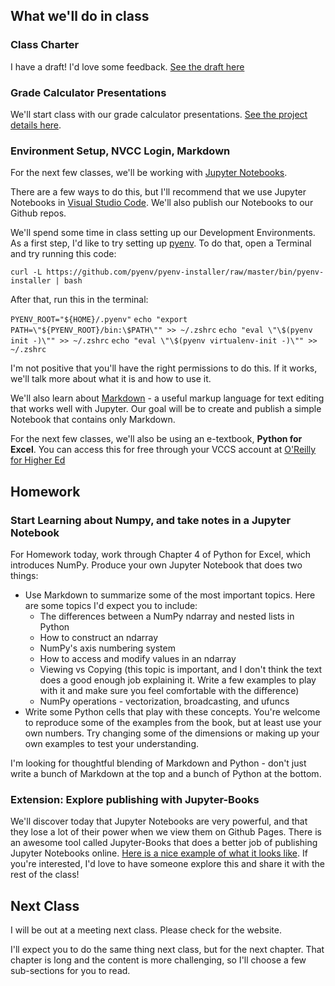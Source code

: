 <!--
Instructor notes:

-->

## What we'll do in class

### Class Charter
I have a draft! I'd love some feedback. [See the draft here](https://docs.google.com/document/d/1YJwfaeJMPwO4wveRAYpc40Xwx0RQHpeF-7e4urK-Ndg/edit?usp=sharing)

### Grade Calculator Presentations 
We'll start class with our grade calculator presentations. [See the project details here](../projects/project.html?id=01gradecalc). 

### Environment Setup, NVCC Login, Markdown
For the next few classes, we'll be working with [Jupyter Notebooks](https://jupyter.org/).

There are a few ways to do this, but I'll recommend that we use Jupyter Notebooks in [Visual Studio Code](https://code.visualstudio.com/). We'll also publish our Notebooks to our Github repos.

We'll spend some time in class setting up our Development Environments. As a first step, I'd like to try setting up [pyenv](https://realpython.com/intro-to-pyenv/). To do that, open a Terminal and try running this code:

`curl -L https://github.com/pyenv/pyenv-installer/raw/master/bin/pyenv-installer | bash`

After that, run this in the terminal:

`PYENV_ROOT="${HOME}/.pyenv"`
`echo "export PATH=\"${PYENV_ROOT}/bin:\$PATH\"" >> ~/.zshrc`
`echo "eval \"\$(pyenv init -)\"" >> ~/.zshrc`
`echo "eval \"\$(pyenv virtualenv-init -)\"" >> ~/.zshrc`

I'm not positive that you'll have the right permissions to do this. If it works, we'll talk more about what it is and how to use it.

We'll also learn about [Markdown](https://www.markdownguide.org/getting-started/) - a useful markup language for text editing that works well with Jupyter. Our goal will be to create and publish a simple Notebook that contains only Markdown. 

For the next few classes, we'll also be using an e-textbook, **Python for Excel**. You can access this for free  through your VCCS account at [O'Reilly
for Higher Ed](https://www-oreilly-com.eznvcc.vccs.edu/library-access/) 


## Homework

### Start Learning about Numpy, and take notes in a Jupyter Notebook

For Homework today, work through Chapter 4 of Python for Excel, which introduces NumPy. Produce your own Jupyter Notebook that does two things:

- Use Markdown to summarize some of the most important topics. Here are some topics I'd expect you to include:
    - The differences between a NumPy ndarray and nested lists in Python
    - How to construct an ndarray
    - NumPy's axis numbering system
    - How to access and modify values in an ndarray
    - Viewing vs Copying (this topic is important, and I don't think the text does a good enough job explaining it. Write a few examples to play with it and make sure you feel comfortable with the difference)
    - NumPy operations - vectorization, broadcasting, and ufuncs
- Write some Python cells that play with these concepts. You're welcome to reproduce some of the examples from the book, but at least use your own numbers. Try changing some of the dimensions or making up your own examples to test your understanding.

I'm looking for thoughtful blending of Markdown and Python - don't just write a bunch of Markdown at the top and a bunch of Python at the bottom.


### Extension: Explore publishing with Jupyter-Books
We'll discover today that Jupyter Notebooks are very powerful, and that they lose a lot of their power when we view them on Github Pages. There is an awesome tool called Jupyter-Books that does a better job of publishing Jupyter Notebooks online. [Here is a nice example of what it looks like](https://python.quantecon.org/sir_model.html). If you're interested, I'd love to have someone explore this and share it with the rest of the class!

## Next Class

I will be out at a meeting next class. Please check for the website.

I'll expect you to do the same thing next class, but for the next chapter. That chapter is long and the content is more challenging, so I'll choose a few sub-sections for you to read.